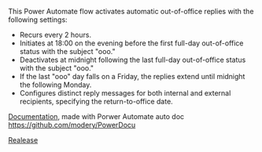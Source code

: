 This Power Automate flow activates automatic out-of-office replies with the following settings:
- Recurs every 2 hours.
- Initiates at 18:00 on the evening before the first full-day out-of-office status with the subject "ooo."
- Deactivates at midnight following the last full-day out-of-office status with the subject "ooo."
- If the last "ooo" day falls on a Friday, the replies extend until midnight the following Monday.
- Configures distinct reply messages for both internal and external recipients, specifying the return-to-office date.

[Documentation](index-oooo.md), made with Porwer Automate auto doc https://github.com/modery/PowerDocu

[Realease](/release/)





